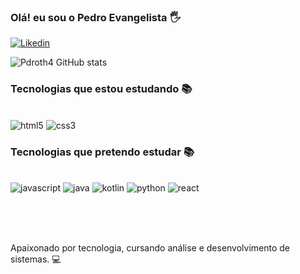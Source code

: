 ### Olá! eu sou o Pedro Evangelista 🖐️



[![Likedin](https://img.shields.io/badge/LinkedIn-0077B5?style=for-the-badge&logo=linkedin&logoColor=white)](https://www.linkedin.com/in/pedro-thauan-9b929b201/)

![Pdroth4 GitHub stats](https://github-readme-stats.vercel.app/api?username=pdroth4&show_icons=true&theme=radical)


### Tecnologias que estou estudando 📚

<div style="display: inline_block"><br/>
    <img aling="center" alt="html5" src="https://res.cloudinary.com/practicaldev/image/fetch/s--oicIUVtB--/c_limit%2Cf_auto%2Cfl_progressive%2Cq_auto%2Cw_880/https://img.shields.io/badge/HTML5-E34F26%3Fstyle%3Dfor-the-badge%26logo%3Dhtml5%26logoColor%3Dwhite">
    <img aling="center" alt="css3" src="https://res.cloudinary.com/practicaldev/image/fetch/s--rGgyOnJR--/c_limit%2Cf_auto%2Cfl_progressive%2Cq_auto%2Cw_880/https://img.shields.io/badge/CSS3-1572B6%3Fstyle%3Dfor-the-badge%26logo%3Dcss3%26logoColor%3Dwhite">
</div>



### Tecnologias que pretendo estudar  📚

<div style="display: inline_block"><br/>
    <img aling="center" alt="javascript" src="https://res.cloudinary.com/practicaldev/image/fetch/s--kbKzVIJV--/c_limit%2Cf_auto%2Cfl_progressive%2Cq_auto%2Cw_880/https://img.shields.io/badge/JavaScript-F7DF1E%3Fstyle%3Dfor-the-badge%26logo%3Djavascript%26logoColor%3Dblack">
    <img aling="center" alt="java" src="https://res.cloudinary.com/practicaldev/image/fetch/s--t_ci0avu--/c_limit%2Cf_auto%2Cfl_progressive%2Cq_auto%2Cw_880/https://img.shields.io/badge/Java-ED8B00%3Fstyle%3Dfor-the-badge%26logo%3Dopenjdk%26logoColor%3Dwhite">
    <img aling="center" alt="kotlin" src="https://res.cloudinary.com/practicaldev/image/fetch/s--zQlcdRlF--/c_limit%2Cf_auto%2Cfl_progressive%2Cq_auto%2Cw_880/https://img.shields.io/badge/Kotlin-0095D5%3Fstyle%3Dfor-the-badge%26logo%3Dkotlin%26logoColor%3Dwhite">
    <img aling="center" alt="python" src="https://res.cloudinary.com/practicaldev/image/fetch/s--zEB5JVr7--/c_limit%2Cf_auto%2Cfl_progressive%2Cq_auto%2Cw_880/https://img.shields.io/badge/Python-3776AB%3Fstyle%3Dfor-the-badge%26logo%3Dpython%26logoColor%3Dwhite">
    <img aling="center" alt="react" src="https://res.cloudinary.com/practicaldev/image/fetch/s--K5_crFQ5--/c_limit%2Cf_auto%2Cfl_progressive%2Cq_auto%2Cw_880/https://img.shields.io/badge/React-20232A%3Fstyle%3Dfor-the-badge%26logo%3Dreact%26logoColor%3D61DAFB">
   
</div>
    


</br></br></br>


Apaixonado por tecnologia, cursando análise e desenvolvimento de sistemas. 💻
